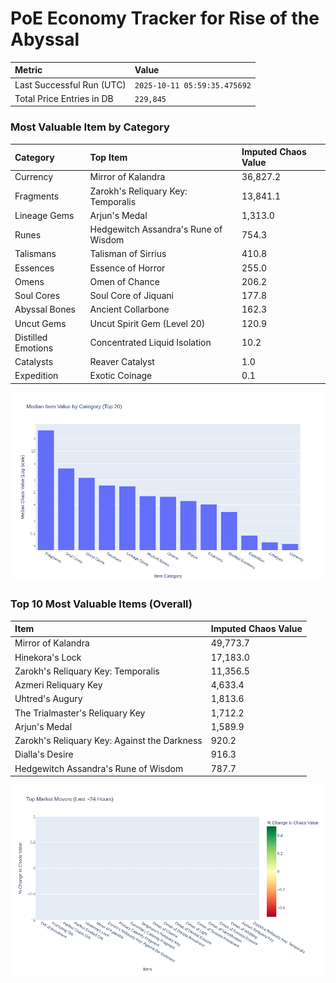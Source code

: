 # PoE Economy Tracker for Rise of the Abyssal

<!-- START_MAINTENANCE -->
| Metric | Value |
|:---|:---|
| Last Successful Run (UTC) | `2025-10-11 05:59:35.475692` |
| Total Price Entries in DB | `229,845` |

<!-- END_MAINTENANCE -->

<!-- START_DATAFRAME_DEBUG -->
<!-- END_DATAFRAME_DEBUG -->

<!-- START_CATEGORY_ANALYSIS -->
### Most Valuable Item by Category
| Category | Top Item | Imputed Chaos Value |
| :--- | :--- | :--- |
| Currency | Mirror of Kalandra | 36,827.2 |
| Fragments | Zarokh's Reliquary Key: Temporalis | 13,841.1 |
| Lineage Gems | Arjun's Medal | 1,313.0 |
| Runes | Hedgewitch Assandra's Rune of Wisdom | 754.3 |
| Talismans | Talisman of Sirrius | 410.8 |
| Essences | Essence of Horror | 255.0 |
| Omens | Omen of Chance | 206.2 |
| Soul Cores | Soul Core of Jiquani | 177.8 |
| Abyssal Bones | Ancient Collarbone | 162.3 |
| Uncut Gems | Uncut Spirit Gem (Level 20) | 120.9 |
| Distilled Emotions | Concentrated Liquid Isolation | 10.2 |
| Catalysts | Reaver Catalyst | 1.0 |
| Expedition | Exotic Coinage | 0.1 |


![Category Analysis Chart](charts/category_analysis.png)
<!-- END_ANALYSIS -->

<!-- START_ANALYSIS -->
### Top 10 Most Valuable Items (Overall)
| Item | Imputed Chaos Value |
| :--- | :--- |
| Mirror of Kalandra | 49,773.7 |
| Hinekora's Lock | 17,183.0 |
| Zarokh's Reliquary Key: Temporalis | 11,356.5 |
| Azmeri Reliquary Key | 4,633.4 |
| Uhtred's Augury | 1,813.6 |
| The Trialmaster's Reliquary Key | 1,712.2 |
| Arjun's Medal | 1,589.9 |
| Zarokh's Reliquary Key: Against the Darkness | 920.2 |
| Dialla's Desire | 916.3 |
| Hedgewitch Assandra's Rune of Wisdom | 787.7 |


![Market Movers Chart](charts/market_movers.png)
<!-- END_ANALYSIS -->
